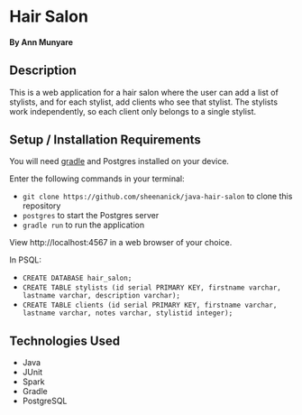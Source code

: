 # Hair Salon

#### By **Ann Munyare**

## Description

This is a web application for a hair salon where the user can add a list of stylists, and for each stylist, add clients who see that stylist. The stylists work independently, so each client only belongs to a single stylist.


## Setup / Installation Requirements

You will need [gradle](https://gradle.org/gradle-download/) and Postgres installed on your device.

Enter the following commands in your terminal:
* `git clone https://github.com/sheenanick/java-hair-salon` to clone this repository
* `postgres` to start the Postgres server
* `gradle run` to run the application

View http://localhost:4567 in a web browser of your choice.

In PSQL:
* `CREATE DATABASE hair_salon;`
* `CREATE TABLE stylists (id serial PRIMARY KEY, firstname varchar, lastname varchar, description varchar);`
* `CREATE TABLE clients (id serial PRIMARY KEY, firstname varchar, lastname varchar, notes varchar, stylistid integer);`



## Technologies Used

* Java
* JUnit
* Spark
* Gradle
* PostgreSQL
